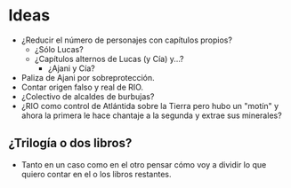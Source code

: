 # Ideas

- ¿Reducir el número de personajes con capítulos propios?
    - ¿Sólo Lucas?
    - ¿Capítulos alternos de Lucas (y Cía) y...?
        - ¿Ajani y Cía?
- Paliza de Ajani por sobreprotección.
- Contar origen falso y real de RIO.
- ¿Colectivo de alcaldes de burbujas?
- ¿RIO como control de Atlántida sobre la Tierra pero hubo un "motín" y ahora la primera le hace chantaje a la segunda y extrae sus minerales?

## ¿Trilogía o dos libros?

- Tanto en un caso como en el otro pensar cómo voy a dividir lo que quiero contar en el o los libros restantes.
